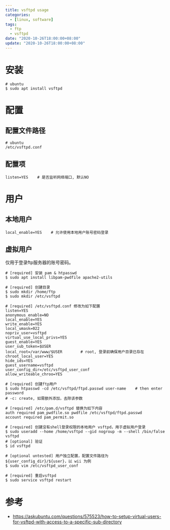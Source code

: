 ```yaml
---
title: vsftpd usage
categories:
  - [linux, software]
tags:
  - ftp
  - vsftpd
date: "2020-10-26T18:00:00+08:00"
update: "2020-10-26T18:00:00+08:00"
---
```


# 安装

```shell
# ubuntu
$ sudo apt install vsftpd
```

# 配置

## 配置文件路径

```shell
# ubuntu
/etc/vsftpd.conf
```

## 配置项

```shell
listen=YES    # 是否监听网络端口, 默认NO
```

# 用户

## 本地用户

```shell
local_enable=YES    # 允许使用本地用户账号密码登录
```

## 虚拟用户

仅用于登录ftp服务器的账号密码。

```shell
# [required] 安装 pam & htpasswd
$ sudo apt install libpam-pwdfile apache2-utils

# [required] 创建目录
$ sudo mkdir /home/ftp
$ sudo mkdir /etc/vsftpd

# [required] /etc/vsftpd.conf 修改为如下配置
listen=YES
anonymous_enable=NO
local_enable=YES
write_enable=YES
local_umask=022
nopriv_user=vsftpd
virtual_use_local_privs=YES
guest_enable=YES
user_sub_token=$USER
local_root=/var/www/$USER        # root, 登录前确保用户目录已存在
chroot_local_user=YES
hide_ids=YES
guest_username=vsftpd
user_config_dir=/etc/vsftpd_user_conf
allow_writeable_chroo=YES

# [required] 创建ftp用户
$ sudo htpasswd -cd /etc/vsftpd/ftpd.passwd user-name    # then enter password
# -c: create, 如需额外添加，去除该参数

# [required] /etc/pam.d/vsftpd 替换为如下内容
auth required pam_pwdfile.so pwdfile /etc/vsftpd/ftpd.passwd
account required pam_permit.so

# [required] 创建没有shell登录权限的本地用户 vsftpd，用于虚拟用户登录
$ sudo useradd --home /home/vsftpd --gid nogroup -m --shell /bin/false vsftpd
# [optional] 验证
$ id vsftpd

# [optional untested] 用户独立配置，配置文件路径为 ${user_config_dir}/${user}，以 wii 为例
$ sudo vim /etc/vsftpd_user_conf

# [required] 重启vsftpd
$ sudo service vsftpd restart
```

# 参考

- https://askubuntu.com/questions/575523/how-to-setup-virtual-users-for-vsftpd-with-access-to-a-specific-sub-directory